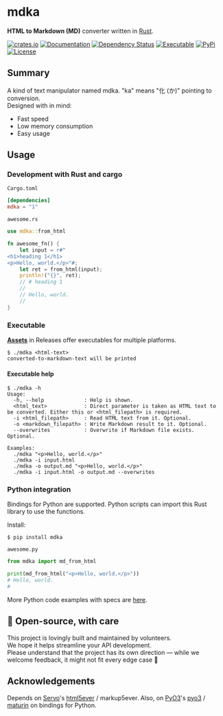 # mdka
**HTML to Markdown (MD)** converter written in [Rust](https://www.rust-lang.org/).

[![crates.io](https://img.shields.io/crates/v/mdka?label=latest)](https://crates.io/crates/mdka)
[![Documentation](https://docs.rs/mdka/badge.svg?version=latest)](https://docs.rs/mdka)
[![Dependency Status](https://deps.rs/crate/mdka/latest/status.svg)](https://deps.rs/crate/mdka)
[![Executable](https://github.com/nabbisen/mdka-rs/actions/workflows/release-executable.yaml/badge.svg)](https://github.com/nabbisen/mdka-rs/actions/workflows/release-executable.yaml)
[![PyPi](https://github.com/nabbisen/mdka-rs/actions/workflows/release-pypi.yaml/badge.svg)](https://github.com/nabbisen/mdka-rs/actions/workflows/release-pypi.yaml)
[![License](https://img.shields.io/github/license/nabbisen/mdka-rs)](https://github.com/nabbisen/mdka-rs/blob/main/LICENSE)

## Summary

A kind of text manipulator named mdka. "ka" means "化 (か)" pointing to conversion.    
Designed with in mind:

- Fast speed
- Low memory consumption
- Easy usage

## Usage

### Development with Rust and cargo

`Cargo.toml`

```toml
[dependencies]
mdka = "1"
```

`awesome.rs`

```rust
use mdka::from_html

fn awesome_fn() {
    let input = r#"
<h1>heading 1</h1>
<p>Hello, world.</p>"#;
    let ret = from_html(input);
    println!("{}", ret);
    // # heading 1
    // 
    // Hello, world.
    // 
}
```

### Executable

[**Assets**](https://github.com/nabbisen/mdka-rs/releases/latest) in Releases offer executables for multiple platforms.

```console
$ ./mdka <html-text>
converted-to-markdown-text will be printed
```

#### Executable help

```console
$ ./mdka -h
Usage:
  -h, --help             : Help is shown.
  <html_text>            : Direct parameter is taken as HTML text to be converted. Either this or <html_filepath> is required.
  -i <html_filepath>     : Read HTML text from it. Optional.
  -o <markdown_filepath> : Write Markdown result to it. Optional.
  --overwrites           : Overwrite if Markdown file exists. Optional.

Examples:
  ./mdka "<p>Hello, world.</p>"
  ./mdka -i input.html
  ./mdka -o output.md "<p>Hello, world.</p>"
  ./mdka -i input.html -o output.md --overwrites
```

### Python integration

Bindings for Python are supported. Python scripts can import this Rust library to use the functions.

Install:

```console
$ pip install mdka
```

`awesome.py`

```python
from mdka import md_from_html

print(md_from_html("<p>Hello, world.</p>"))
# Hello, world.
# 
```

More Python code examples with specs are [here](docs/BINDINGS_FOR_PYTHON.md).

## 🤝 Open-source, with care

This project is lovingly built and maintained by volunteers.  
We hope it helps streamline your API development.  
Please understand that the project has its own direction — while we welcome feedback, it might not fit every edge case 🌱

## Acknowledgements

Depends on [Servo](https://servo.org/)'s [html5ever](https://github.com/servo/html5ever) / markup5ever.
Also, on [PyO3](https://github.com/PyO3)'s [pyo3](https://github.com/PyO3/pyo3) / [maturin](https://github.com/PyO3/maturin) on bindings for Python.
